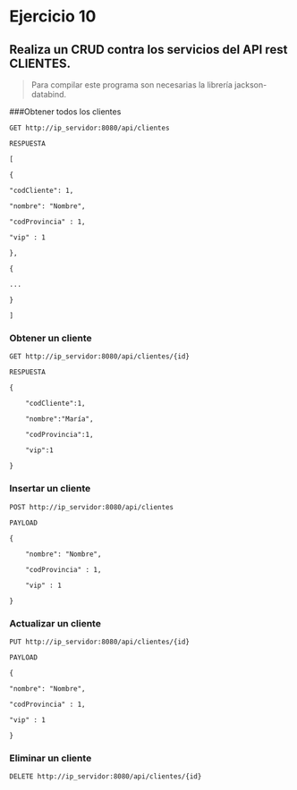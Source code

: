 # Ejercicio 10
## Realiza un CRUD contra los servicios del API rest CLIENTES.

> Para compilar este programa son necesarias la librería jackson-databind.

###Obtener todos los clientes
~~~
GET http://ip_servidor:8080/api/clientes

RESPUESTA

[

{

"codCliente": 1,

"nombre": "Nombre",

"codProvincia" : 1,

"vip" : 1

},

{

...

}

]
~~~
### Obtener un cliente
~~~
GET http://ip_servidor:8080/api/clientes/{id}

RESPUESTA

{

    "codCliente":1,

    "nombre":"María",

    "codProvincia":1,

    "vip":1

}
~~~
### Insertar un cliente
~~~
POST http://ip_servidor:8080/api/clientes

PAYLOAD

{

    "nombre": "Nombre",

    "codProvincia" : 1,

    "vip" : 1

}
~~~
### Actualizar un cliente
~~~
PUT http://ip_servidor:8080/api/clientes/{id}

PAYLOAD

{

"nombre": "Nombre",

"codProvincia" : 1,

"vip" : 1

}
~~~
### Eliminar un cliente
~~~
DELETE http://ip_servidor:8080/api/clientes/{id}
~~~
